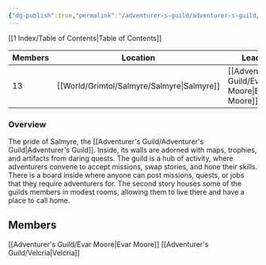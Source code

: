 ```yaml
---
{"dg-publish":true,"permalink":"/adventurer-s-guild/adventurer-s-guild/"}
---
```


[[1 Index/Table of Contents\|Table of Contents]]

| Members | Location    | Leader         | Allignment |
| ------- | ----------- | -------------- | ---------- |
| 13      | [[World/Grimtol/Salmyre/Salmyre\|Salmyre]] | [[Adventurer's Guild/Evar Moore\|Evar Moore]] | Neutral    |
### Overview
The pride of Salmyre, the [[Adventurer's Guild/Adventurer's Guild\|Adventurer's Guild]]. Inside, its walls are adorned with maps, trophies, and artifacts from daring quests. The guild is a hub of activity, where adventurers convene to accept missions, swap stories, and hone their skills. There is a board inside where anyone can post missions, quests, or jobs that they require adventurers for.
The second story houses some of the guilds members in modest rooms, allowing them to live there and have a place to call home. 
## Members
[[Adventurer's Guild/Evar Moore\|Evar Moore]]
[[Adventurer's Guild/Velcria\|Velcria]]